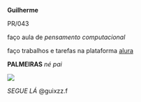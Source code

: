 **Guilherme**

PR/043

faço aula de *pensamento computacional*

faço trabalhos e tarefas na plataforma [alura](alura.com.br)

**PALMEIRAS** *né pai*

![](https://media.tenor.com/xbzNsk1xsQoAAAAd/nal-do-canal.gif)

*SEGUE LÁ* @guixzz.f

